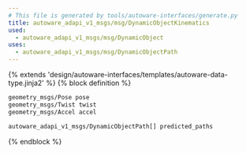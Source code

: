 ```yaml
---
# This file is generated by tools/autoware-interfaces/generate.py
title: autoware_adapi_v1_msgs/msg/DynamicObjectKinematics
used:
  - autoware_adapi_v1_msgs/msg/DynamicObject
uses:
  - autoware_adapi_v1_msgs/msg/DynamicObjectPath
---
```


{% extends 'design/autoware-interfaces/templates/autoware-data-type.jinja2' %}
{% block definition %}

```txt
geometry_msgs/Pose pose
geometry_msgs/Twist twist
geometry_msgs/Accel accel

autoware_adapi_v1_msgs/DynamicObjectPath[] predicted_paths
```

{% endblock %}
